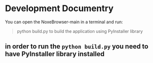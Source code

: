 # Development Documentry

You can open the NoxeBrowser-main in a terminal and run:
> python build.py
to build the application using PyInstaller library

## in order to run the `python build.py` you need to have PyInstaller library installed
